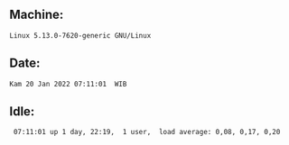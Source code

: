 ## Machine:
```
Linux 5.13.0-7620-generic GNU/Linux
```
## Date:
```
Kam 20 Jan 2022 07:11:01  WIB
```
## Idle:
```
 07:11:01 up 1 day, 22:19,  1 user,  load average: 0,08, 0,17, 0,20
```
